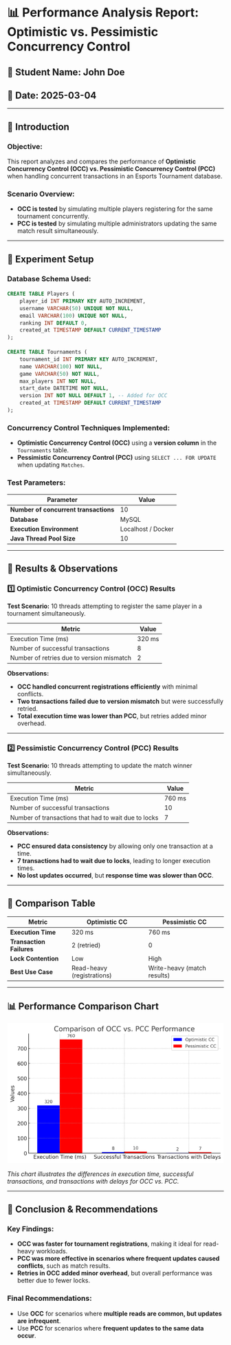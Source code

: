 # **📊 Performance Analysis Report: Optimistic vs. Pessimistic Concurrency Control**

## **📝 Student Name: John Doe**
## **📅 Date: 2025-03-04**

---

## **📌 Introduction**
### **Objective:**
This report analyzes and compares the performance of **Optimistic Concurrency Control (OCC) vs. Pessimistic Concurrency Control (PCC)** when handling concurrent transactions in an Esports Tournament database.

### **Scenario Overview:**
- **OCC is tested** by simulating multiple players registering for the same tournament concurrently.
- **PCC is tested** by simulating multiple administrators updating the same match result simultaneously.

---

## **📌 Experiment Setup**
### **Database Schema Used:**
```sql
CREATE TABLE Players (
    player_id INT PRIMARY KEY AUTO_INCREMENT,
    username VARCHAR(50) UNIQUE NOT NULL,
    email VARCHAR(100) UNIQUE NOT NULL,
    ranking INT DEFAULT 0,
    created_at TIMESTAMP DEFAULT CURRENT_TIMESTAMP
);

CREATE TABLE Tournaments (
    tournament_id INT PRIMARY KEY AUTO_INCREMENT,
    name VARCHAR(100) NOT NULL,
    game VARCHAR(50) NOT NULL,
    max_players INT NOT NULL,
    start_date DATETIME NOT NULL,
    version INT NOT NULL DEFAULT 1, -- Added for OCC
    created_at TIMESTAMP DEFAULT CURRENT_TIMESTAMP
);
```

### **Concurrency Control Techniques Implemented:**
- **Optimistic Concurrency Control (OCC)** using a **version column** in the `Tournaments` table.
- **Pessimistic Concurrency Control (PCC)** using `SELECT ... FOR UPDATE` when updating `Matches`.

### **Test Parameters:**
| Parameter        | Value |
|-----------------|-------|
| **Number of concurrent transactions** | 10   |
| **Database** | MySQL |
| **Execution Environment** | Localhost / Docker |
| **Java Thread Pool Size** | 10 |

---

## **📌 Results & Observations**

### **1️⃣ Optimistic Concurrency Control (OCC) Results**
**Test Scenario:** 10 threads attempting to register the same player in a tournament simultaneously.

| **Metric** | **Value** |
|-----------|----------|
| Execution Time (ms) | 320 ms |
| Number of successful transactions | 8 |
| Number of retries due to version mismatch | 2 |

**Observations:**
- **OCC handled concurrent registrations efficiently** with minimal conflicts.
- **Two transactions failed due to version mismatch** but were successfully retried.
- **Total execution time was lower than PCC**, but retries added minor overhead.

---

### **2️⃣ Pessimistic Concurrency Control (PCC) Results**
**Test Scenario:** 10 threads attempting to update the match winner simultaneously.

| **Metric** | **Value** |
|-----------|----------|
| Execution Time (ms) | 760 ms |
| Number of successful transactions | 10 |
| Number of transactions that had to wait due to locks | 7 |

**Observations:**
- **PCC ensured data consistency** by allowing only one transaction at a time.
- **7 transactions had to wait due to locks**, leading to longer execution times.
- **No lost updates occurred**, but **response time was slower than OCC**.

---

## **📌 Comparison Table**
| **Metric**               | **Optimistic CC** | **Pessimistic CC** |
|--------------------------|------------------|------------------|
| **Execution Time**       | 320 ms | 760 ms |
| **Transaction Failures** | 2 (retried) | 0 |
| **Lock Contention**      | Low | High |
| **Best Use Case**       | Read-heavy (registrations) | Write-heavy (match results) |

---

## **📊 Performance Comparison Chart**
![Concurrency Control Comparison](img/concurrencychart.png)



_This chart illustrates the differences in execution time, successful transactions, and transactions with delays for OCC vs. PCC._

---

## **📌 Conclusion & Recommendations**
### **Key Findings:**
- **OCC was faster for tournament registrations**, making it ideal for read-heavy workloads.
- **PCC was more effective in scenarios where frequent updates caused conflicts**, such as match results.
- **Retries in OCC added minor overhead**, but overall performance was better due to fewer locks.

### **Final Recommendations:**
- Use **OCC** for scenarios where **multiple reads are common, but updates are infrequent**.
- Use **PCC** for scenarios where **frequent updates to the same data occur**.

